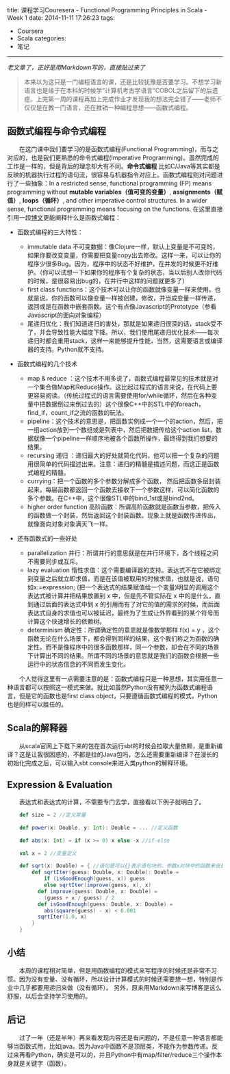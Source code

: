 title: 课程学习Couresera - Functional Programming Principles in Scala - Week 1
date: 2014-11-11 17:26:23
tags: 
- Coursera
- Scala
categories: 
- 笔记
---
*老文章了，正好是用Markdown写的，直接贴过来了*
> 本来以为这只是一门编程语言的课，还是比较犹豫是否要学习。不想学习新语言也是缘于在本科的时候学“计算机考古学语言”COBOL之后留下的后遗症。上完第一周的课程再加上完成作业才发现我的想法完全错了——老师不仅仅是在教一门语言，还在推销一种编程思想——函数式编程。

## 函数式编程与命令式编程
　　在这门课中我们要学习的是函数式编程(Functional Programming)，而与之对应的，也是我们更熟悉的命令式编程(Imperative Programming)。虽然完成的工作是一样的，但是背后的理念却大有不同。**命令式编程** 比如C/Java等其实都是反映的机器执行过程的语句流，很容易与机器指令对应上。函数式编程则对问题进行了一些抽象：In a restricted sense, functional programming (FP) means programming without **mutable variables（值可变的变量）**, **assignments（赋值）**, **loops（循环）**, and other imperative control structures. In a wider sense, functional programming means focusing on the functions.
在这里直接引用一段[博文](http://coolshell.cn/articles/10822.html)更能阐释什么是函数式编程：

* 函数式编程的三大特性：
   * immutable data 不可变数据：像Clojure一样，默认上变量是不可变的，如果你要改变变量，你需要把变量copy出去修改。这样一来，可以让你的程序少很多Bug。因为，程序中的状态不好维护，在并发的时候更不好维护。（你可以试想一下如果你的程序有个复杂的状态，当以后别人改你代码的时候，是很容易出bug的，在并行中这样的问题就更多了）
   * first class functions：这个技术可以让你的函数就像变量一样来使用。也就是说，你的函数可以像变量一样被创建，修改，并当成变量一样传递，返回或是在函数中嵌套函数。这个有点像Javascript的Prototype（参看Javascript的面向对象编程）
   * 尾递归优化：我们知道递归的害处，那就是如果递归很深的话，stack受不了，并会导致性能大幅度下降。所以，我们使用尾递归优化技术——每次递归时都会重用stack，这样一来能够提升性能，当然，这需要语言或编译器的支持。Python就不支持。
* 函数式编程的几个技术
  * map & reduce ：这个技术不用多说了，函数式编程最常见的技术就是对一个集合做Map和Reduce操作。这比起过程式的语言来说，在代码上要更容易阅读。（传统过程式的语言需要使用for/while循环，然后在各种变量中把数据倒过来倒过去的）这个很像C++中的STL中的foreach，find_if，count_if之流的函数的玩法。
  * pipeline：这个技术的意思是，把函数实例成一个一个的action，然后，把一组action放到一个数组或是列表中，然后把数据传给这个action list，数据就像一个pipeline一样顺序地被各个函数所操作，最终得到我们想要的结果。
  * recursing 递归 ：递归最大的好处就简化代码，他可以把一个复杂的问题用很简单的代码描述出来。注意：递归的精髓是描述问题，而这正是函数式编程的精髓。
  * currying：把一个函数的多个参数分解成多个函数， 然后把函数多层封装起来，每层函数都返回一个函数去接收下一个参数这样，可以简化函数的多个参数。在C++中，这个很像STL中的bind_1st或是bind2nd。
  * higher order function 高阶函数：所谓高阶函数就是函数当参数，把传入的函数做一个封装，然后返回这个封装函数。现象上就是函数传进传出，就像面向对象对象满天飞一样。

* 还有函数式的一些好处
  * parallelization 并行：所谓并行的意思就是在并行环境下，各个线程之间不需要同步或互斥。
  * lazy evaluation 惰性求值：这个需要编译器的支持。表达式不在它被绑定到变量之后就立即求值，而是在该值被取用的时候求值，也就是说，语句如x:=expression; (把一个表达式的结果赋值给一个变量)明显的调用这个表达式被计算并把结果放置到 x 中，但是先不管实际在 x 中的是什么，直到通过后面的表达式中到 x 的引用而有了对它的值的需求的时候，而后面表达式自身的求值也可以被延迟，最终为了生成让外界看到的某个符号而计算这个快速增长的依赖树。
  * determinism 确定性：所谓确定性的意思就是像数学那样 f(x) = y ，这个函数无论在什么场景下，都会得到同样的结果，这个我们称之为函数的确定性。而不是像程序中的很多函数那样，同一个参数，却会在不同的场景下计算出不同的结果。所谓不同的场景的意思就是我们的函数会根据一些运行中的状态信息的不同而发生变化。

　　个人觉得这里有一点需要注意的是：函数式编程只是一种思想，其实用任意一种语言都可以按照这一模式来做。就比如虽然Python没有被列为函数式编程语言，但是它的函数也是first class object，只要遵循函数式编程的模式，Python也是同样可以胜任的。
## Scala的解释器
　　从scala官网上下载下来的包在首次运行sbt的时候会拉取大量依赖，是重新编译？这是让我很困惑的，不都是拉的Java包吗，怎么还需要重新编译？在漫长的初始化完成之后，可以输入sbt console来进入类python的解释环境。
## Expression & Evaluation
　　表达式和表达式的计算，不需要专门去学，直接看以下例子就明白了。
```scala
    def size = 2 //定义常量
    
    def power(x: Double, y: Int): Double = ... //定义函数
    
    def abs(x: Int) = if (x >= 0) x else -x //if-else
    
    val x = 2 //变量定义
    
    def sqrt(x: Double) = { //语句是可以{}表示语句块的，参数x对块中的函数来说是可见的
        def sqrtIter(guess: Double, x: Double): Double =
            if (isGoodEnough(guess, x)) guess
            else sqrtIter(improve(guess, x), x)
          def improve(guess: Double, x: Double) =
            (guess + x / guess) / 2
          def isGoodEnough(guess: Double, x: Double) =
            abs(square(guess) - x) < 0.001
          sqrtIter(1.0, x)
        }
    }
```
## 小结
　　本周的课程相对简单，但是用函数编程的模式来写程序的时候还是非常不习惯。因为没有变量、没有循环，所以设计计算模式的时候还需要想一想，特别是作业中几乎都要用递归来做（没有循环）。
另外，原来用Markdown来写博客是这么舒服，以后会坚持学习使用的。

## 后记
　　过了一年（还是半年）再来看发现内容还是有问题的，不是任意一种语言都能够当函数式用，比如java。因为Java中函数不是顶层类，不能作为参数传递。反过来再看Python，确实是可以的，并且Python中有map/filter/reduce三个操作本身就是关键字（函数）。